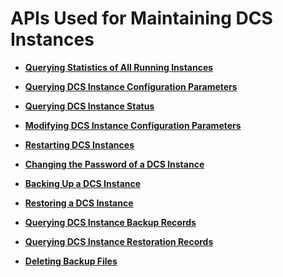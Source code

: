 # APIs Used for Maintaining DCS Instances<a name="dcs-api-0312013"></a>

-   **[Querying Statistics of All Running Instances](querying-statistics-of-all-running-instances.md)**  

-   **[Querying DCS Instance Configuration Parameters](querying-dcs-instance-configuration-parameters.md)**  

-   **[Querying DCS Instance Status](querying-dcs-instance-status.md)**  

-   **[Modifying DCS Instance Configuration Parameters](modifying-dcs-instance-configuration-parameters.md)**  

-   **[Restarting DCS Instances](restarting-dcs-instances.md)**  

-   **[Changing the Password of a DCS Instance](changing-the-password-of-a-dcs-instance.md)**  

-   **[Backing Up a DCS Instance](backing-up-a-dcs-instance.md)**  

-   **[Restoring a DCS Instance](restoring-a-dcs-instance.md)**  

-   **[Querying DCS Instance Backup Records](querying-dcs-instance-backup-records.md)**  

-   **[Querying DCS Instance Restoration Records](querying-dcs-instance-restoration-records.md)**  

-   **[Deleting Backup Files](deleting-backup-files.md)**  


